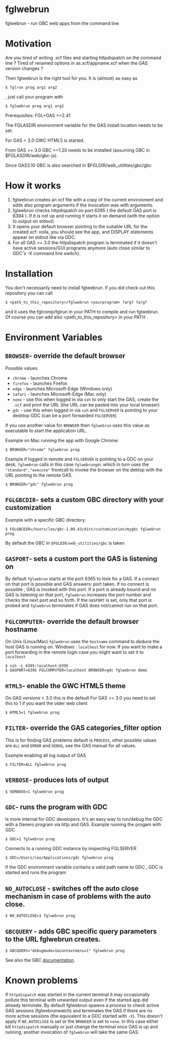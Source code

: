 # fglwebrun
fglwebrun - run GBC web apps from the command line

# Motivation

Are you tired of writing .xcf files and starting httpdispatch on the command line ?
Tired of renamed options in as.xcf/appname.xcf when the GAS version changes ?

Then fglwebrun is the right tool for you.
It is (almost) as easy as 
```
$ fglrun prog arg1 arg2
```
, just call your program with

```
$ fglwebrun prog arg1 arg2
```

Prerequisites:
FGL+GAS >=2.41

The FGLASDIR environment variable for the GAS install location needs to be set.

For GAS < 3.0 GWC HTML5 is started.

From GAS >= 3.0 GBC >=1.20 needs to be installed (assuming GBC in $FGLASDIR/web/gbc-js).

Since GAS3.10 GBC is *also* searched in $FGLDIR/web_utilities/gbc/gbc 

# How it works

1. fglwebrun creates an xcf file with a copy of the current environment and adds also program arguments if the invocation was with arguments.
2. fglwebrun checks httpdispatch on port 6395 ( the default GAS port is 6394 ).
If it is not up and running it starts it on demand (with the option to output on stdout) 
3. It opens your default browser pointing to the suitable URL for the created xcf: voila, you should see the app, and DISPLAY statements appear on stdout like via GDC.
4. For all GAS >= 3.0 the httpdispatch program is terminated if it doesn't have active sessions/GUI programs anymore (auto close similar to GDC's -X command line switch).

# Installation

You don't necessarily need to install fglwebrun.
If you did check out this repository you can call
```
$ <path_to_this_repository>/fglwebrun <yourprogram> ?arg? ?arg?
```
and it uses the fglcomp/fglrun in your PATH to compile and run fglwebrun.
Of course you can add also <path_to_this_repository> in your PATH .

# Environment Variables

## `BROWSER`- override the default browser
Possible values
* `chrome` - launches Chrome
* `firefox` - launches Firefox
* `edge` - launches Microsoft-Edge (Windows only)
* `safari` - launches Microsoft-Edge (Mac only)
* `none` - use this when logged in via `ssh` to only start the GAS, create the `.xcf` and print the URL (the URL can be pasted into your local browser)
* `gdc` - use this when logged in via `ssh` and `FGLSERVER` is pointing to your desktop GDC (can be a port forwarded `FGLSERVER`)

If you use another value for `BROWSER` then `fglwebrun` uses this value as executable to start the application URL.

Example on Mac running the app with Google Chrome:
```
$ BROWSER="chrome" fglwebrun prog
```
Example if logged in remote and `FGLSERVER` is pointing to a GDC on your desk, `fglwebrun` calls in this case `fglwebrungdc` which in turn uses the `"standard","execute"` frontcall to invoke the browser on the dektop with the URL pointing  to the remote GAS.
```
$ BROWSER="gdc" fglwebrun prog
```

## `FGLGBCDIR`- sets a custom GBC directory with your customization

Example with a specific GBC directory:
```
$ FGLGBCDIR=/Users/leo/gbc-1.00.43/dist/customization/mygbc fglwebrun prog
```
By default the GBC in `$FGLDIR/web_utilities/gbc` is taken

## `GASPORT`- sets a custom port the GAS is listening on
By default `fglwebrun` starts at the port 6365 to look for a GAS.
If a connect on that port is possible and GAS answers: port taken.
If no connect is possible , GAS is invoked with this port.
If a port is already bound and no GAS is listening on that port, `fglwebrun` increases the port number and checks the next port and so forth.
If the `GASPORT` is set, only that port is probed and `fglwebrun` terminates if GAS does not/cannot run on that port.

## `FGLCOMPUTER`- override the default browser hostname
On Unix (Linux/Mac) `fglwebrun` uses the `hostname` command to deduce the host GAS is running on.
Windows : `localhost` for now.
If you want to make a port forwarding in the remote login case you might want to set it to `localhost`
```
$ ssh -L 6395:localhost:6395
$ GASPORT=6395 FGLCOMPUTER=localhost BROWSER=gdc fglwebrun demo
```

## `HTML5`- enable the GWC HTML5 theme

On GAS versions < 3.0 this is the default
For GAS >= 3.0 you need to set this to 1 if you want the older web client
```
$ HTML5=1 fglwebrun prog
```

## `FILTER`- override the GAS categories_filter option
This is for finding GAS problems
default is `PROCESS`, other possible values are `ALL` and `ERROR` and `DEBUG`, see the GAS manual for all values.

Example enabling all log output of GAS
```
$ FILTER=ALL fglwebrun prog
```
## `VERBOSE`- produces lots of output
```
$ VERBOSE=1 fglwebrun prog
```
## `GDC`- runs the program with GDC
Is more internal for GDC developers.
It's an easy way to run/debug the GDC with a Genero program via http and GAS.
Example running the progam with GDC
```
$ GDC=1 fglwebrun prog
```
Connects to a running GDC instance by inspecting FGLSERVER
```
$ GDC=/Users/leo/Applications/gdc fglwebrun prog
```
If the GDC environment variable contains a valid path name to GDC , GDC is started and runs the program

## `NO_AUTOCLOSE` - switches off the auto close mechanism in case of problems with the auto close.
```
$ NO_AUTOCLOSE=1 fglwebrun prog
```

## `GBCQUERY` - adds GBC specific query parameters to the URL fglwebrun creates.
```
$ GBCQUERY="debugmode=1&contextmenu=1" fglwebrun prog
```
See also the GBC [documentation](https://4js.com/online_documentation/fjs-gbc-manual-html/?path=fjs-fgl-manual#gbc-topics/r_gbc_url.html).


# Known problems

If `httpdispatch` was started in the current terminal it may occasionally pollute this terminal with unwanted output even if the started app did already terminate.
By default fglwebrun spawns a process to check active GAS sessions (fglwebrunwatch) and terminates the GAS if there are no more active sessions (the equivalent to a GDC started with `-X`).
This doesn't apply if `NO_AUTOCLOSE` is set or the `BROWSER` is set to `none`.
In this case either kill `httpdispatch` manually or
just change the terminal once GAS is up and running, another invocation of `fglwebrun` will take the same GAS.

